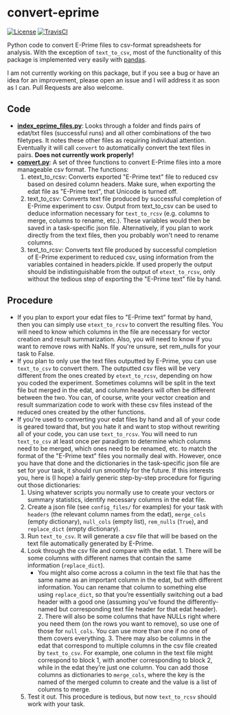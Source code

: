 convert-eprime
==============

[![License](https://img.shields.io/badge/License-MIT-blue.svg)](https://opensource.org/licenses/MIT)
[![TravisCI](https://travis-ci.org/tsalo/convert-eprime.svg?branch=master)](https://travis-ci.org/tsalo/convert-eprime)

Python code to convert E-Prime files to csv-format spreadsheets for analysis. With the exception of `text_to_csv`, most of the functionality of this package is implemented very easily with [pandas](http://pandas.pydata.org).

I am not currently working on this package, but if you see a bug or have an idea for an improvement, please open an issue and I will address it as soon as I can. Pull Requests are also welcome.


## Code
- [**index_eprime_files.py**](convert_eprime/index_eprime_files.py): Looks through a folder and finds pairs of edat/txt files (successful runs) and all other combinations of the two filetypes. It notes these other files as requiring individual attention. Eventually it will call `convert` to automatically convert the text files in pairs. **Does not currently work properly!**
- [**convert.py**](convert_eprime/convert.py): A set of three functions to convert E-Prime files into a more manageable csv format. The functions:
  1.  etext_to_rcsv: Converts exported "E-Prime text" file to reduced csv based on desired column headers. Make sure, when exporting the edat file as "E-Prime text", that Unicode is turned off.
  2.  text_to_csv: Converts text file produced by successful completion of E-Prime experiment to csv. Output from text_to_csv can be used to deduce information necessary for `text_to_rcsv` (e.g. columns to merge, columns to rename, etc.). These variables would then be saved in a task-specific json file. Alternatively, if you plan to work directly from the text files, then you probably won't need to rename columns.
  3.  text_to_rcsv: Converts text file produced by successful completion of E-Prime experiment to reduced csv, using information from the variables contained in headers.pickle. If used properly the output should be indistinguishable from the output of `etext_to_rcsv`, only without the tedious step of exporting the "E-Prime text" file by hand.

## Procedure
- If you plan to export your edat files to "E-Prime text" format by hand, then you can simply use `etext_to_rcsv` to convert the resulting files. You will need to know which columns in the file are necessary for vector creation and result summarization. Also, you will need to know if you want to remove rows with NaNs. If you're unsure, set rem_nulls for your task to False.
- If you plan to only use the text files outputted by E-Prime, you can use `text_to_csv` to convert them. The outputted csv files will be very different from the ones created by `etext_to_rcsv`, depending on how you coded the experiment. Sometimes columns will be split in the text file but merged in the edat, and column headers will often be different between the two. You can, of course, write your vector creation and result summarization code to work with these csv files instead of the reduced ones created by the other functions.
- If you're used to converting your edat files by hand and all of your code is geared toward that, but you hate it and want to stop without rewriting all of your code, you can use `text_to_rcsv`. You will need to run `text_to_csv` at least once per paradigm to determine which columns need to be merged, which ones need to be renamed, etc. to match the format of the "E-Prime text" files you normally deal with. However, once you have that done and the dictionaries in the task-specific json file are set for your task, it should run smoothly for the future. If this interests you, here is (I hope) a fairly generic step-by-step procedure for figuring out those dictionaries:
    1. Using whatever scripts you normally use to create your vectors or summary statistics, identify necessary columns in the edat file.
    2. Create a json file (see `config_files/` for examples) for your task with `headers` (the relevant column names from the edat), `merge_cols` (empty dictionary), `null_cols` (empty list), `rem_nulls` (`True`), and `replace_dict` (empty dictionary).
    3. Run `text_to_csv`. It will generate a csv file that will be based on the text file automatically generated by E-Prime.
    4. Look through the csv file and compare with the edat.
      1. There will be some columns with different names that contain the same information (`replace_dict`).
        * You might also come across a column in the text file that has the same name as an important column in the edat, but with different information. You can rename that column to something else using `replace_dict`, so that you’re essentially switching out a bad header with a good one (assuming you’ve found the differently-named but corresponding text file header for that edat header).
      2. There will also be some columns that have NULLs right where you need them (on the rows you want to remove), so use one of those for `null_cols`. You can use more than one if no one of them covers everything.
      3. There may also be columns in the edat that correspond to multiple columns in the csv file created by `text_to_csv`. For example, one column in the text file might correspond to block 1, with another corresponding to block 2, while in the edat they’re just one column. You can add those columns as dictionaries to `merge_cols`, where the key is the named of the merged column to create and the value is a list of columns to merge.
    5. Test it out. This procedure is tedious, but now `text_to_rcsv` should work with your task.
